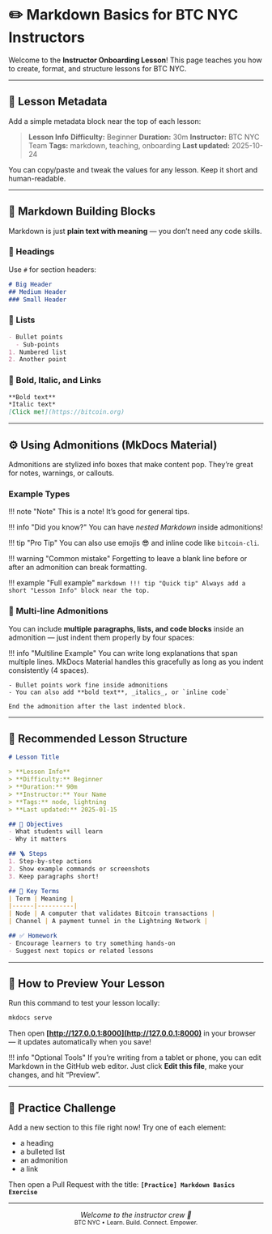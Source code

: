 # ✏️ Markdown Basics for BTC NYC Instructors

Welcome to the **Instructor Onboarding Lesson**!
This page teaches you how to create, format, and structure lessons for BTC NYC.

---

## 🧩 Lesson Metadata

Add a simple metadata block near the top of each lesson:

> **Lesson Info**
> **Difficulty:** Beginner
> **Duration:** 30m
> **Instructor:** BTC NYC Team
> **Tags:** markdown, teaching, onboarding
> **Last updated:** 2025-10-24

You can copy/paste and tweak the values for any lesson. Keep it short and human-readable.

---

## 🧠 Markdown Building Blocks

Markdown is just **plain text with meaning** — you don’t need any code skills.

### 🔹 Headings

Use `#` for section headers:

```markdown
# Big Header
## Medium Header
### Small Header
```

### 🔹 Lists

```markdown
- Bullet points
  - Sub-points
1. Numbered list
2. Another point
```

### 🔹 Bold, Italic, and Links

```markdown
**Bold text**  
*Italic text*  
[Click me!](https://bitcoin.org)
```

---

## ⚙️ Using Admonitions (MkDocs Material)

Admonitions are stylized info boxes that make content pop.
They’re great for notes, warnings, or callouts.

### Example Types

!!! note "Note"
This is a note! It’s good for general tips.

!!! info "Did you know?"
You can have *nested Markdown* inside admonitions!

!!! tip "Pro Tip"
You can also use emojis 😎 and inline code like `bitcoin-cli`.

!!! warning "Common mistake"
Forgetting to leave a blank line before or after an admonition can break formatting.

!!! example "Full example"
`markdown
    !!! tip "Quick tip"
        Always add a short "Lesson Info" block near the top.
    `

### 🧩 Multi-line Admonitions

You can include **multiple paragraphs, lists, and code blocks** inside an admonition — just indent them properly by four spaces:

!!! info "Multiline Example"
    You can write long explanations that span multiple lines.
    MkDocs Material handles this gracefully as long as you indent consistently (4 spaces).

    - Bullet points work fine inside admonitions
    - You can also add **bold text**, _italics_, or `inline code`

    End the admonition after the last indented block.

---

## 🧱 Recommended Lesson Structure

```markdown
# Lesson Title

> **Lesson Info**  
> **Difficulty:** Beginner  
> **Duration:** 90m  
> **Instructor:** Your Name  
> **Tags:** node, lightning  
> **Last updated:** 2025-01-15

## 🎯 Objectives
- What students will learn
- Why it matters

## 🪜 Steps
1. Step-by-step actions
2. Show example commands or screenshots
3. Keep paragraphs short!

## 🧩 Key Terms
| Term | Meaning |
|------|----------|
| Node | A computer that validates Bitcoin transactions |
| Channel | A payment tunnel in the Lightning Network |

## ✅ Homework
- Encourage learners to try something hands-on
- Suggest next topics or related lessons
```

---

## 🧭 How to Preview Your Lesson

Run this command to test your lesson locally:

```bash
mkdocs serve
```

Then open **[http://127.0.0.1:8000](http://127.0.0.1:8000)** in your browser — it updates automatically when you save!

!!! info "Optional Tools"
If you’re writing from a tablet or phone, you can edit Markdown in the GitHub web editor.
Just click **Edit this file**, make your changes, and hit “Preview”.

---

## 💬 Practice Challenge

Add a new section to this file right now!
Try one of each element:

* a heading
* a bulleted list
* an admonition
* a link

Then open a Pull Request with the title:
**`[Practice] Markdown Basics Exercise`**

---

<p align="center">
  <i>Welcome to the instructor crew 👏</i><br/>
  <small>BTC NYC • Learn. Build. Connect. Empower.</small>
</p>
